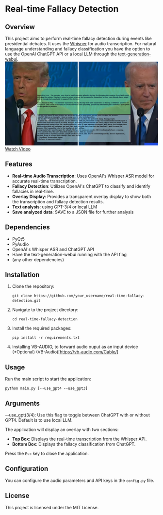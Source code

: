 
# Real-time Fallacy Detection

## Overview

This project aims to perform real-time fallacy detection during events like presidential debates. It uses the [Whisper](https://github.com/openai/whisper) for audio transcription.  For natural language understanding and fallacy classification you have the option to use the OpenAI ChatGPT API or a local LLM through the [text-generation-webui](https://github.com/oobabooga/text-generation-webui).
![Alt text](img/Fallacy_classification.PNG)
[Watch Video](https://www.youtube.com/watch?v=PdhrTjia_pM)



## Features

- **Real-time Audio Transcription**: Uses OpenAI's Whisper ASR model for accurate real-time transcription.
- **Fallacy Detection**: Utilizes OpenAI's ChatGPT to classify and identify fallacies in real-time.
- **Overlay Display**: Provides a transparent overlay display to show both the transcription and fallacy detection results.
- **Text analysis**: using GPT-3/4 or local LLM
- **Save analyzed data**: SAVE to a JSON file for further analysis

## Dependencies

- PyQt5
- PyAudio
- OpenAI's Whisper ASR and ChatGPT API
- Have the text-generation-webui running with the API flag 
- (any other dependencies)

## Installation

1. Clone the repository:
    ```
    git clone https://github.com/your_username/real-time-fallacy-detection.git
    ```
2. Navigate to the project directory:
    ```
    cd real-time-fallacy-detection
    ```
3. Install the required packages:
    ```
    pip install -r requirements.txt
    ```
4. Installing VB-AUDIO, to forward audio ouput as an input device (*Optional) 
    (VB-Audio)[https://vb-audio.com/Cable/]
## Usage

Run the main script to start the application:
```
python main.py [--use_gpt4 --use_gpt3]
```
## Arguments
--use_gpt(3/4): Use this flag to toggle between  ChatGPT with or without GPT4. Default is to use local LLM.

The application will display an overlay with two sections:

- **Top Box**: Displays the real-time transcription from the Whisper API.
- **Bottom Box**: Displays the fallacy classification from ChatGPT.

Press the `Esc` key to close the application.

## Configuration

You can configure the audio parameters and API keys in the `config.py` file.

## License

This project is licensed under the MIT License.
